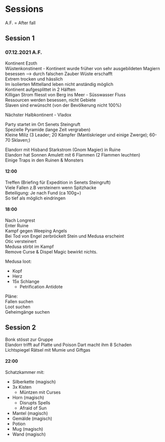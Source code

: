 # Sessions

A.F. = After fall

## Session 1
### 07.12.2021 A.F.

Kontinent Ezoth  
Wüstenkonstinent - Kontinent wurde früher von sehr ausgebildeten Magiern besessen --> durch falschen Zauber Wüste erschafft  
Extrem trocken und hässlich  
Im isolierten Mittelland leben nicht anständig möglich  
Kontinent aufgesplittet in 2 Hälften  
Killigan Strom fliesst von Berg ins Meer - Süsswasser Fluss  
Ressourcen werden besessen, nicht Gebiete  
Slaven sind erwünscht (von der Bevölkerung nicht 100%)  
  
Nächster Halbkontinent - Vladox
  
Party startet im Ort Senets Steingruft  
Spezielle Pyramide (lange Zeit vergraben)  
Kleine Miliz (3 Leader; 20 Kämpfer (Mantiskrieger und einige Zwerge); 60-70 Sklaven;)  
  
Elandorr mit Hisband Starkstrom (Gnom Magier) in Ruine  
Elandorr hat Sonnen Amulett mit 6 Flammen (2 Flammen leuchten)  
Einige Traps in den Ruinen & Monsters  
  
#### 12:00  
Treffen (Briefing für Expedition in Senets Steingruft)  
Viele Fallen z.B versteinern wenn Spitzhacke  
Beteiligung: Je nach Fund (ca 100g+)  
So tief als möglich eindringen  
  
#### 18:00  
Nach Longrest  
Enter Ruine  
Kampf gegen Weeping Angels  
Bei Tod von Engel zerbröckelt Stein und Medusa erscheint  
Otic versteinert  
Medusa stirbt im Kampf  
Remove Curse & Dispel Magic bewirkt nichts.  
  
Medusa loot:

- Kopf 
- Herz 
- 15x Schlange
    * Petrification Antidote


  
Pläne:  
Fallen suchen  
Loot suchen  
Geheimgänge suchen  

## Session 2  

Bonk stösst zur Gruppe  
Elandorr trifft auf Platte und Poison Dart macht ihm 8 Schaden  
Lichtspiegel Rätsel mit Mumie und Giftgas  

#### 22:00

Schatzkammer mit:

 - Silberkette (magisch)
 - 3x Kisten
    * Müntzen mit Curses
 - Horn (magisch)
    * Disrupts Spells
    * Afraid of Sun
 - Mantel (magisch)
 - Gemälde (magisch)
 - Potion
 - Mug (magisch)
 - Wand (magisch)

